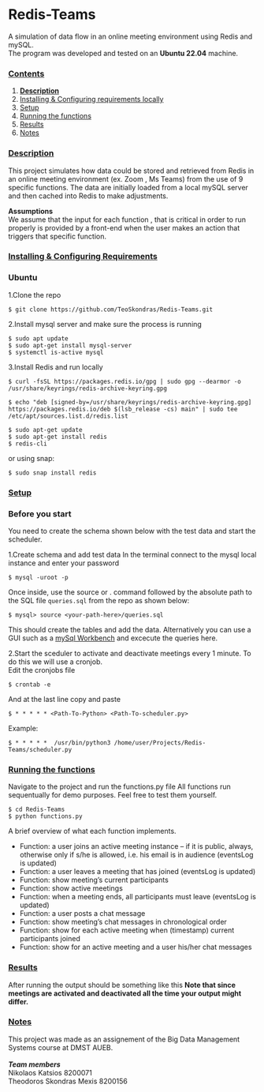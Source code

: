 # Redis-Teams
A simulation of data flow in an online meeting environment using Redis and mySQL.
<br />
The program was developed and tested on an **Ubuntu 22.04** machine.

### [Contents](#)
1. [**Description**](#descr)
2. [Installing & Configuring requirements locally ](#inst)
3. [Setup](#setup)
4. [Running the functions](#run)
5. [Results](#results)
6. [Notes](#notes)

### [**Description**](#) <a name="descr"></a>

This project simulates how data could be stored and retrieved from Redis in an online meeting environment (ex. Zoom , Ms Teams) from the use of 9 specific functions. The data are initially loaded from a local mySQL server and then cached into Redis to make adjustments.

**Assumptions** <br/>
We assume that the input for each function , that is critical in order to run properly is provided by a front-end when the user makes an action that triggers that specific function. 

### [**Installing & Configuring Requirements**](#) <a name="inst"></a>
### Ubuntu
1.Clone the repo
``` shell
$ git clone https://github.com/TeoSkondras/Redis-Teams.git
```
2.Install mysql server and make sure the process is running
``` shell
$ sudo apt update
$ sudo apt-get install mysql-server
$ systemctl is-active mysql
```
3.Install Redis and run locally 
``` shell
$ curl -fsSL https://packages.redis.io/gpg | sudo gpg --dearmor -o /usr/share/keyrings/redis-archive-keyring.gpg

$ echo "deb [signed-by=/usr/share/keyrings/redis-archive-keyring.gpg] https://packages.redis.io/deb $(lsb_release -cs) main" | sudo tee /etc/apt/sources.list.d/redis.list

$ sudo apt-get update
$ sudo apt-get install redis
$ redis-cli
```
or using snap:
``` shell
$ sudo snap install redis
```

### [**Setup**](#) <a name="setup"></a>

### Before you start
You need to create the schema shown below with the test data and start the scheduler.

1.Create schema and add test data
In the terminal connect to the mysql local instance and enter your password
``` shell
$ mysql -uroot -p
```
Once inside, use the source or \. command followed by the absolute path to the SQL file ```queries.sql``` from the repo as shown below:
``` shell
$ mysql> source <your-path-here>/queries.sql
```
This should create the tables and add the data.
Alternatively you can use a GUI such as a [mySql Workbench](https://linuxhint.com/installing_mysql_workbench_ubuntu/) and excecute the queries here.

2.Start the sceduler to activate and deactivate meetings every 1 minute.
To do this we will use a cronjob.
<br/>
Edit the cronjobs file
``` shell
$ crontab -e
```
And at the last line copy and paste
``` shell
$ * * * * * <Path-To-Python> <Path-To-scheduler.py>
```
Example:
``` shell
$ * * * * *  /usr/bin/python3 /home/user/Projects/Redis-Teams/scheduler.py
```

### [**Running the functions**](#) <a name="run"></a>
Navigate to the project and run the functions.py file
All functions run sequentually for demo purposes. Feel free to test them yourself.
``` shell
$ cd Redis-Teams
$ python functions.py
```
A brief overview of what each function implements.
* Function: a user joins an active meeting instance – if it is public, always, otherwise only if s/he
is allowed, i.e. his email is in audience (eventsLog is updated)
* Function: a user leaves a meeting that has joined (eventsLog is updated)
* Function: show meeting’s current participants
* Function: show active meetings
* Function: when a meeting ends, all participants must leave (eventsLog is updated)
* Function: a user posts a chat message
* Function: show meeting’s chat messages in chronological order
* Function: show for each active meeting when (timestamp) current participants joined
* Function: show for an active meeting and a user his/her chat messages

### [**Results**](#) <a name="results"></a>
After running the output should be something like this
**Note that since meetings are activated and deactivated all the time your output might differ.**

### [**Notes**](#) <a name="notes"></a>
This project was made as an assignement of the Big Data Management Systems course at DMST AUEB.
<br />
<br />
***Team members***
<br />
Nikolaos Katsios 8200071
<br />
Theodoros Skondras Mexis 8200156

